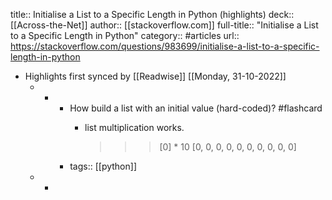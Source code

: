 title:: Initialise a List to a Specific Length in Python (highlights)
deck:: [[Across-the-Net]]
author:: [[stackoverflow.com]]
full-title:: "Initialise a List to a Specific Length in Python"
category:: #articles
url:: https://stackoverflow.com/questions/983699/initialise-a-list-to-a-specific-length-in-python

- Highlights first synced by [[Readwise]] [[Monday, 31-10-2022]]
	- -
		- How build a list with an initial value (hard-coded)? #flashcard
			- list multiplication works.
			  
			  >>> [0] * 10
			  [0, 0, 0, 0, 0, 0, 0, 0, 0, 0]
		- tags:: [[python]]
	- -